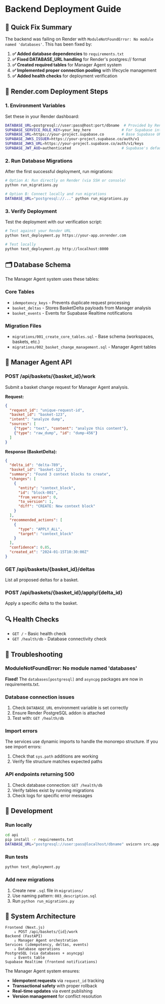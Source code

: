 # Backend Deployment Guide

## 🚀 Quick Fix Summary

The backend was failing on Render with `ModuleNotFoundError: No module named 'databases'`. This has been fixed by:

1. **✅ Added database dependencies** to `requirements.txt`
2. **✅ Fixed DATABASE_URL handling** for Render's postgres:// format  
3. **✅ Created required tables** for Manager Agent system
4. **✅ Implemented proper connection pooling** with lifecycle management
5. **✅ Added health checks** for deployment verification

## 🔧 Render.com Deployment Steps

### 1. Environment Variables
Set these in your Render dashboard:

```bash
DATABASE_URL=postgresql://user:pass@host:port/dbname  # Provided by Render
SUPABASE_SERVICE_ROLE_KEY=your_key_here              # For Supabase integration
SUPABASE_URL=https://your-project.supabase.co        # Base Supabase URL
SUPABASE_JWKS_ISSUER=https://your-project.supabase.co/auth/v1
SUPABASE_JWKS_URL=https://your-project.supabase.co/auth/v1/keys
SUPABASE_JWT_AUD=authenticated                       # Supabase's default audience
```

### 2. Run Database Migrations

After the first successful deployment, run migrations:

```bash
# Option A: Run directly on Render (via SSH or console)
python run_migrations.py

# Option B: Connect locally and run migrations
DATABASE_URL="postgresql://..." python run_migrations.py
```

### 3. Verify Deployment

Test the deployment with our verification script:

```bash
# Test against your Render URL
python test_deployment.py https://your-app.onrender.com

# Test locally
python test_deployment.py http://localhost:8000
```

## 🗂️ Database Schema

The Manager Agent system uses these tables:

### Core Tables
- `idempotency_keys` - Prevents duplicate request processing
- `basket_deltas` - Stores BasketDelta payloads from Manager analysis  
- `basket_events` - Events for Supabase Realtime notifications

### Migration Files
- `migrations/001_create_core_tables.sql` - Base schema (workspaces, baskets, etc.)
- `migrations/002_basket_change_management.sql` - Manager Agent tables

## 🤖 Manager Agent API

### POST /api/baskets/{basket_id}/work
Submit a basket change request for Manager Agent analysis.

**Request:**
```json
{
  "request_id": "unique-request-id", 
  "basket_id": "basket-123",
  "intent": "analyze dump",
  "sources": [
    {"type": "text", "content": "analyze this content"},
    {"type": "raw_dump", "id": "dump-456"}
  ]
}
```

**Response (BasketDelta):**
```json
{
  "delta_id": "delta-789",
  "basket_id": "basket-123", 
  "summary": "Found 3 context blocks to create",
  "changes": [
    {
      "entity": "context_block",
      "id": "block-001",
      "from_version": 0,
      "to_version": 1, 
      "diff": "CREATE: New context block"
    }
  ],
  "recommended_actions": [
    {
      "type": "APPLY_ALL",
      "target": "context_block"
    }
  ],
  "confidence": 0.85,
  "created_at": "2024-01-15T10:30:00Z"
}
```

### GET /api/baskets/{basket_id}/deltas
List all proposed deltas for a basket.

### POST /api/baskets/{basket_id}/apply/{delta_id}  
Apply a specific delta to the basket.

## 🔍 Health Checks

- `GET /` - Basic health check
- `GET /health/db` - Database connectivity check

## 🐛 Troubleshooting

### ModuleNotFoundError: No module named 'databases'
**Fixed!** The `databases[postgresql]` and `asyncpg` packages are now in requirements.txt.

### Database connection issues
1. Check `DATABASE_URL` environment variable is set correctly
2. Ensure Render PostgreSQL addon is attached
3. Test with: `GET /health/db`

### Import errors
The services use dynamic imports to handle the monorepo structure. If you see import errors:
1. Check that `sys.path` additions are working
2. Verify file structure matches expected paths

### API endpoints returning 500
1. Check database connection: `GET /health/db`
2. Verify tables exist by running migrations
3. Check logs for specific error messages

## 📝 Development

### Run locally
```bash
cd api
pip install -r requirements.txt
DATABASE_URL="postgresql://user:pass@localhost/dbname" uvicorn src.app.agent_server:app --reload
```

### Run tests
```bash
python test_deployment.py
```

### Add new migrations
1. Create new `.sql` file in `migrations/`
2. Use naming pattern: `003_description.sql`
3. Run `python run_migrations.py`

## 🔄 System Architecture

```
Frontend (Next.js) 
    ↓ POST /api/baskets/{id}/work
Backend (FastAPI)
    ↓ Manager Agent orchestration
Services (idempotency, deltas, events)
    ↓ Database operations  
PostgreSQL (via databases + asyncpg)
    ↓ Events table
Supabase Realtime (frontend notifications)
```

The Manager Agent system ensures:
- **Idempotent requests** via `request_id` tracking
- **Transactional safety** with proper rollback
- **Real-time updates** via event publishing  
- **Version management** for conflict resolution